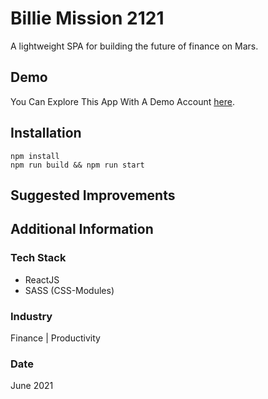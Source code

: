 # Billie Mission 2121
A lightweight SPA for building the future of finance on Mars.

## Demo
You Can Explore This App With A Demo Account [here](https://tandem-scheduler.vercel.app/auth/signin?test=true).

## Installation
```
npm install
npm run build && npm run start
```

## Suggested Improvements


## Additional Information

### Tech Stack
* ReactJS
* SASS (CSS-Modules)

### Industry
Finance | Productivity

### Date
June 2021







